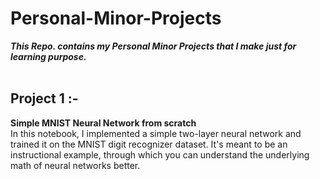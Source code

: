 <h1><b>Personal-Minor-Projects</b></h1>
<b><i>This Repo. contains my Personal Minor Projects that I make just for learning purpose.</i></b>
<br>
<br>
<h2>Project 1 :- </h2>
<p><b>Simple MNIST Neural Network from scratch</b><br>
In this notebook, I implemented a simple two-layer neural network and trained it on the MNIST digit recognizer dataset. It's meant to be an instructional example, through which you can understand the underlying math of neural networks better.</p>

